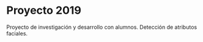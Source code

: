 # Proyecto 2019

Proyecto de investigación y desarrollo con alumnos. Detección de atributos faciales.

